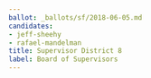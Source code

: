 ```yaml
---
ballot: _ballots/sf/2018-06-05.md
candidates:
- jeff-sheehy
- rafael-mandelman
title: Supervisor District 8
label: Board of Supervisors
---
```

